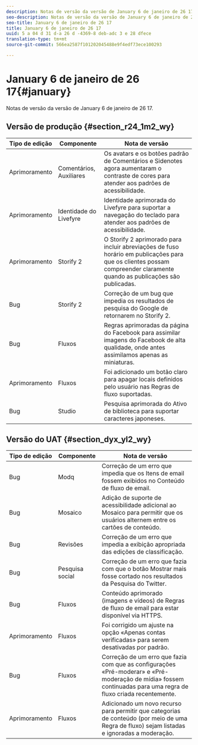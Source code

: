 ```yaml
---
description: Notas de versão da versão de January 6 de janeiro de 26 17.
seo-description: Notas de versão da versão de January 6 de janeiro de 26 17.
seo-title: January 6 de janeiro de 26 17
title: January 6 de janeiro de 26 17
uuid: 5 a 04 d 31 d-a 26 d -4369-8 deb-adc 3 e 28 dfece
translation-type: tm+mt
source-git-commit: 566ea2587f101202045488e9f4edf73ece100293

---
```



# January 6 de janeiro de 26 17{#january}

Notas de versão da versão de January 6 de janeiro de 26 17.

## Versão de produção {#section_r24_1m2_wy}

| Tipo de edição | Componente | Nota de versão |
|--- |--- |--- |
| Aprimoramento | Comentários, Auxiliares | Os avatars e os botões padrão de Comentários e Sidenotes agora aumentaram o contraste de cores para atender aos padrões de acessibilidade. |
| Aprimoramento | Identidade do Livefyre | Identidade aprimorada do Livefyre para suportar a navegação do teclado para atender aos padrões de acessibilidade. |
| Aprimoramento | Storify 2 | O Storify 2 aprimorado para incluir abreviações de fuso horário em publicações para que os clientes possam compreender claramente quando as publicações são publicadas. |
| Bug | Storify 2 | Correção de um bug que impedia os resultados de pesquisa do Google de retornarem no Storify 2. |
| Bug | Fluxos | Regras aprimoradas da página do Facebook para assimilar imagens do Facebook de alta qualidade, onde antes assimilamos apenas as miniaturas. |
| Aprimoramento | Fluxos | Foi adicionado um botão claro para apagar locais definidos pelo usuário nas Regras de fluxo suportadas. |
| Bug | Studio | Pesquisa aprimorada do Ativo de biblioteca para suportar caracteres japoneses. |


## Versão do UAT {#section_dyx_yl2_wy}

| Tipo de edição | Componente | Nota de versão |
|--- |--- |--- |
| Bug | Modq | Correção de um erro que impedia que os Itens de email fossem exibidos no Conteúdo de fluxo de email. |
| Bug | Mosaico | Adição de suporte de acessibilidade adicional ao Mosaico para permitir que os usuários alternem entre os cartões de conteúdo. |
| Bug | Revisões | Correção de um erro que impedia a exibição apropriada das edições de classificação. |
| Bug | Pesquisa social | Correção de um erro que fazia com que o botão Mostrar mais fosse cortado nos resultados da Pesquisa do Twitter. |
| Bug | Fluxos | Conteúdo aprimorado (imagens e vídeos) de Regras de fluxo de email para estar disponível via HTTPS. |
| Aprimoramento | Fluxos | Foi corrigido um ajuste na opção «Apenas contas verificadas» para serem desativadas por padrão. |
| Bug | Fluxos | Correção de um erro que fazia com que as configurações «Pré-moderar» e «Pré-moderação de mídia» fossem continuadas para uma regra de fluxo criada recentemente. |
| Aprimoramento | Fluxos | Adicionado um novo recurso para permitir que categorias de conteúdo (por meio de uma Regra de fluxo) sejam listadas e ignoradas a moderação. |


